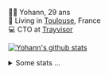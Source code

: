 <p>
  👨🏻 <bold>Yohann</bold>, 29 ans<br/>
  💼 Living in <a href="https://www.google.com/maps?q=toulouse">Toulouse</a>, France<br/>
  💻 CTO at <a href="https://trayvisor.com/">Trayvisor</a><br/>
</p>

<a href="https://github.com/anuraghazra/github-readme-stats"><img align="center" src="https://github-readme-stats-dviw-8taegaswk-yohann84ls-projects.vercel.app//api?username=yohann84L&show_icons=true&include_all_commits=true" alt="Yohann's github stats" /> </a>


<details>
  <summary>Some stats ...</summary><br/>
  

<!--START_SECTION:waka-->
![Code Time](http://img.shields.io/badge/Code%20Time-1%2C194%20hrs%2037%20mins-blue)

![Profile Views](http://img.shields.io/badge/Profile%20Views-0-blue)

**🐱 My GitHub Data** 

> 📦 440.9 kB Used in GitHub's Storage 
 > 
> 🏆 142 Contributions in the Year 2025
 > 
> 🚫 Not Opted to Hire
 > 
> 📜 26 Public Repositories 
 > 
> 🔑 21 Private Repositories 
 > 
**I'm an Early 🐤** 

```text
🌞 Morning                19249 commits       ████████░░░░░░░░░░░░░░░░░   30.53 % 
🌆 Daytime                36016 commits       ██████████████░░░░░░░░░░░   57.13 % 
🌃 Evening                7644 commits        ███░░░░░░░░░░░░░░░░░░░░░░   12.13 % 
🌙 Night                  133 commits         ░░░░░░░░░░░░░░░░░░░░░░░░░   00.21 % 
```
📅 **I'm Most Productive on Wednesday** 

```text
Monday                   11787 commits       █████░░░░░░░░░░░░░░░░░░░░   18.70 % 
Tuesday                  11773 commits       █████░░░░░░░░░░░░░░░░░░░░   18.67 % 
Wednesday                13274 commits       █████░░░░░░░░░░░░░░░░░░░░   21.06 % 
Thursday                 12811 commits       █████░░░░░░░░░░░░░░░░░░░░   20.32 % 
Friday                   12206 commits       █████░░░░░░░░░░░░░░░░░░░░   19.36 % 
Saturday                 422 commits         ░░░░░░░░░░░░░░░░░░░░░░░░░   00.67 % 
Sunday                   769 commits         ░░░░░░░░░░░░░░░░░░░░░░░░░   01.22 % 
```


📊 **This Week I Spent My Time On** 

```text
🕑︎ Time Zone: Europe/Paris

💬 Programming Languages: 
JavaScript               2 hrs 46 mins       ███████████████░░░░░░░░░░   60.30 % 
YAML                     27 mins             ███░░░░░░░░░░░░░░░░░░░░░░   10.05 % 
TOML                     23 mins             ██░░░░░░░░░░░░░░░░░░░░░░░   08.57 % 
Python                   22 mins             ██░░░░░░░░░░░░░░░░░░░░░░░   08.06 % 
Bash                     16 mins             █░░░░░░░░░░░░░░░░░░░░░░░░   05.98 % 

🔥 Editors: 
VS Code                  4 hrs 28 mins       ████████████████████████░   97.08 % 
Windsurf                 6 mins              █░░░░░░░░░░░░░░░░░░░░░░░░   02.42 % 
Zed                      1 min               ░░░░░░░░░░░░░░░░░░░░░░░░░   00.50 % 

💻 Operating System: 
Mac                      4 hrs 36 mins       █████████████████████████   100.00 % 
```

**I Mostly Code in Python** 

```text
Python                   25 repos            █████████████░░░░░░░░░░░░   53.19 % 
Jupyter Notebook         4 repos             ██░░░░░░░░░░░░░░░░░░░░░░░   08.51 % 
JavaScript               3 repos             ██░░░░░░░░░░░░░░░░░░░░░░░   06.38 % 
HTML                     2 repos             █░░░░░░░░░░░░░░░░░░░░░░░░   04.26 % 
Shell                    1 repo              █░░░░░░░░░░░░░░░░░░░░░░░░   02.13 % 
```




 Last Updated on 02/02/2025 00:38:26 UTC
<!--END_SECTION:waka-->
